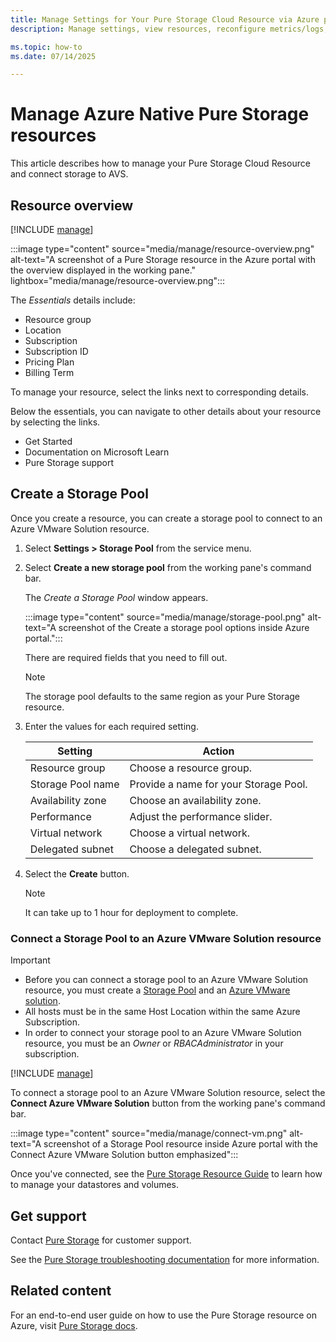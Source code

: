 ```yaml
---
title: Manage Settings for Your Pure Storage Cloud Resource via Azure portal 
description: Manage settings, view resources, reconfigure metrics/logs, and more for your Pure Storage Cloud resource via Azure portal.

ms.topic: how-to
ms.date: 07/14/2025

---
```


# Manage Azure Native Pure Storage resources 

This article describes how to manage your Pure Storage Cloud Resource and connect storage to AVS.

## Resource overview

[!INCLUDE [manage](../includes/manage.md)]

:::image type="content" source="media/manage/resource-overview.png" alt-text="A screenshot of a Pure Storage resource in the Azure portal with the overview displayed in the working pane." lightbox="media/manage/resource-overview.png":::

The *Essentials* details include:

- Resource group
- Location
- Subscription
- Subscription ID
- Pricing Plan
- Billing Term

To manage your resource, select the links next to corresponding details.

Below the essentials, you can navigate to other details about your resource by selecting the links.

- Get Started
- Documentation on Microsoft Learn
- Pure Storage support

## Create a Storage Pool

Once you create a resource, you can create a storage pool to connect to an Azure VMware Solution resource. 

1. Select **Settings > Storage Pool** from the service menu.

1. Select **Create a new storage pool** from the working pane's command bar. 

    The *Create a Storage Pool* window appears.

    :::image type="content" source="media/manage/storage-pool.png" alt-text="A screenshot of the Create a storage pool options inside Azure portal.":::

    There are required fields that you need to fill out.

    > [!NOTE]
    > The storage pool defaults to the same region as your Pure Storage resource.

1. Enter the values for each required setting.
  
    | Setting                            | Action                                |
    |------------------------------------|---------------------------------------|
    | Resource group                     | Choose a resource group.              |
    | Storage Pool name                  | Provide a name for your Storage Pool. |
    | Availability zone                  | Choose an availability zone.          |
    | Performance                        | Adjust the performance slider.        |
    | Virtual network                    | Choose a virtual network.             |
    | Delegated subnet                   | Choose a delegated subnet.            |

1. Select the **Create** button.

    > [!NOTE]
    > It can take up to 1 hour for deployment to complete.

### Connect a Storage Pool to an Azure VMware Solution resource

> [!IMPORTANT]
>
> - Before you can connect a storage pool to an Azure VMware Solution resource, you must create a [Storage Pool](#create-a-storage-pool) and an [Azure VMware solution](../../azure-vmware/tutorial-create-private-cloud.md).
> - All hosts must be in the same Host Location within the same Azure Subscription. 
> - In order to connect your storage pool to an Azure VMware Solution resource, you must be an *Owner* or *RBACAdministrator* in your subscription.

[!INCLUDE [manage](../includes/manage.md)]

To connect a storage pool to an Azure VMware Solution resource, select the **Connect Azure VMware Solution** button from the working pane's command bar.

:::image type="content" source="media/manage/connect-vm.png" alt-text="A screenshot of a Storage Pool resource inside Azure portal with the Connect Azure VMware Solution button emphasized":::

Once you've connected, see the [Pure Storage Resource Guide](https://support.purestorage.com/bundle/m_azure_native_pure_storage_cloud/page/Azure_Native_Pure_Storage_Cloud/management/c_psc_management.html) to learn how to manage your datastores and volumes.

## Get support

Contact [Pure Storage](https://pure1.purestorage.com/) for customer support.

See the [Pure Storage troubleshooting documentation](https://support.purestorage.com/bundle/m_azure_native_pure_storage_cloud/page/Azure_Native_Pure_Storage_Cloud/troubleshooting/c_troubleshooting.html) for more information.

## Related content

For an end-to-end user guide on how to use the Pure Storage resource on Azure, visit [Pure Storage docs](https://support.purestorage.com/bundle/m_azure_native_pure_storage_cloud/page/Pure_Cloud_Block_Store/Azure_Native_Pure_Storage_Cloud/deployment/c_psc_deployment.html).